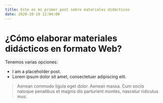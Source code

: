 ```yaml
---
title: Este es mi primer post sobre materiales didácticos
date: 2020-10-19 11:04:00
---
```


# ¿Cómo elaborar materiales didácticos en formato Web?

Tenemos varias opciones:
* I am a placeholder post. 
* Lorem ipsum dolor sit amet, consectetuer adipiscing elit. 

>Aenean commodo ligula eget dolor. Aenean massa. Cum sociis natoque penatibus et magnis dis parturient montes, nascetur ridiculus mus.

